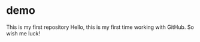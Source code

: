 # demo
This is my first repository
Hello, this is my first time working with GitHub.
So wish me luck!
